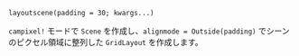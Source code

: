 ```
layoutscene(padding = 30; kwargs...)
```

`campixel!` モードで `Scene` を作成し、`alignmode = Outside(padding)` でシーンのピクセル領域に整列した `GridLayout` を作成します。

